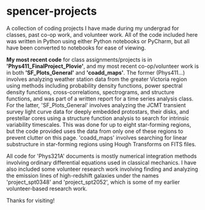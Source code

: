 # spencer-projects
A collection of coding projects I have made during my undergrad for classes, past co-op work, and volunteer work.
All of the code included here was written in Python using either Python notebooks or PyCharm, but all have been converted to notebooks for ease of viewing.

**My most recent code** for class assignments/projects is in **'Phys411_FinalProject_Plovie'**, and my most recent co-op/volunteer work is in both **'SF_Plots_General'** and **'coadd_maps'**. The former (Phys411...) involves analyzing weather station data from the greater Victoria region using methods including probability density functions, power spectral density functions, cross-correlations, spectrograms, and structure functions, and was part of a written report for a time series analysis class. For the latter, 'SF_Plots_General' involves analyzing the JCMT transient survey light curve data for deeply embedded protostars, their disks, and prestellar cores using a structure function analysis to search for intrinsic variability timescales. This was done for up to eight star-forming regions, but the code provided uses the data from only one of these regions to prevent clutter on this page. 'coadd_maps' involves searching for linear substructure in star-forming regions using Hough Transforms on FITS files.

All code for 'Phys321A' documents is mostly numerical integration methods involving ordinary differential equations used in classical mechanics. I have also included some volunteer research work involving finding and analyzing the emission lines of high-redshift galaxies under the names 'project_spt0348' and 'project_spt2052', which is some of my earlier volunteer-based research work.

Thanks for visiting!
